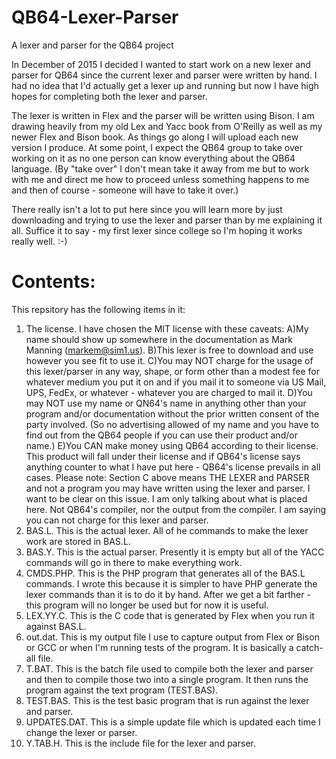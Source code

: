 # QB64-Lexer-Parser
A lexer and parser for the QB64 project

In December of 2015 I decided I wanted to start work on a new lexer and parser for QB64 since the current lexer and parser were written by hand.  I had no idea that I'd actually get a lexer up and running but now I have high hopes for completing both the lexer and parser.

The lexer is written in Flex and the parser will be written using Bison.  I am drawing heavily from my old Lex and Yacc book from O'Reilly as well as my newer Flex and Bison book.  As things go along I will upload each new version I produce.  At some point, I expect the QB64 group to take over working on it as no one person can know everything about the QB64 language. (By "take over" I don't mean take it away from me but to work with me and direct me how to proceed unless something happens to me and then of course - someone will have to take it over.)

There really isn't a lot to put here since you will learn more by just downloading and trying to use the lexer and parser than by me explaining it all.  Suffice it to say - my first lexer since college so I'm hoping it works really well. :-)

# Contents:

This repsitory has the following items in it:

1. The license.  I have chosen the MIT license with these caveats: A)My name should show up somewhere in the documentation as Mark Manning (markem@sim1.us). B)This lexer is free to download and use however you see fit to use it. C)You may NOT charge for the usage of this lexer/parser in any way, shape, or form other than a modest fee for whatever medium you put it on and if you mail it to someone via US Mail, UPS, FedEx, or whatever - whatever you are charged to mail it. D)You may NOT use my name or QN64's name in anything other than your program and/or documentation without the prior written consent of the party involved. (So no advertising allowed of my name and you have to find out from the QB64 people if you can use their product and/or name.) E)You CAN make money using QB64 according to their license.  This product will fall under their license and if QB64's license says anything counter to what I have put here - QB64's license prevails in all cases.  Please note: Section C above means THE LEXER and PARSER and not a program you may have written using the lexer and parser.  I want to be clear on this issue.  I am only talking about what is placed here.  Not QB64's compiler, nor the output from the compiler.  I am saying you can not charge for this lexer and parser.
2. BAS.L.  This is the actual lexer.  All of he commands to make the lexer work are stored in BAS.L.
3. BAS.Y.  This is the actual parser.  Presently it is empty but all of the YACC commands will go in there to make everything work.
4. CMDS.PHP. This is the PHP program that generates all of the BAS.L commands.  I wrote this because it is simpler to have PHP generate the lexer commands than it is to do it by hand.  After we get a bit farther - this program will no longer be used but for now it is useful.
5. LEX.YY.C. This is the C code that is generated by Flex when you run it against BAS.L.
6. out.dat. This is my output file I use to capture output from Flex or Bison or GCC or when I'm running tests of the program.  It is basically a catch-all file.
7. T.BAT. This is the batch file used to compile both the lexer and parser and then to compile those two into a single program.  It then runs the program against the text program (TEST.BAS).
8. TEST.BAS. This is the test basic program that is run against the lexer and parser.
9. UPDATES.DAT. This is a simple update file which is updated each time I change the lexer or parser.
10. Y.TAB.H. This is the include file for the lexer and parser.

